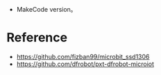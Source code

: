 * MakeCode version。
# Reference
* https://github.com/fizban99/microbit_ssd1306
* https://github.com/dfrobot/pxt-dfrobot-microiot
